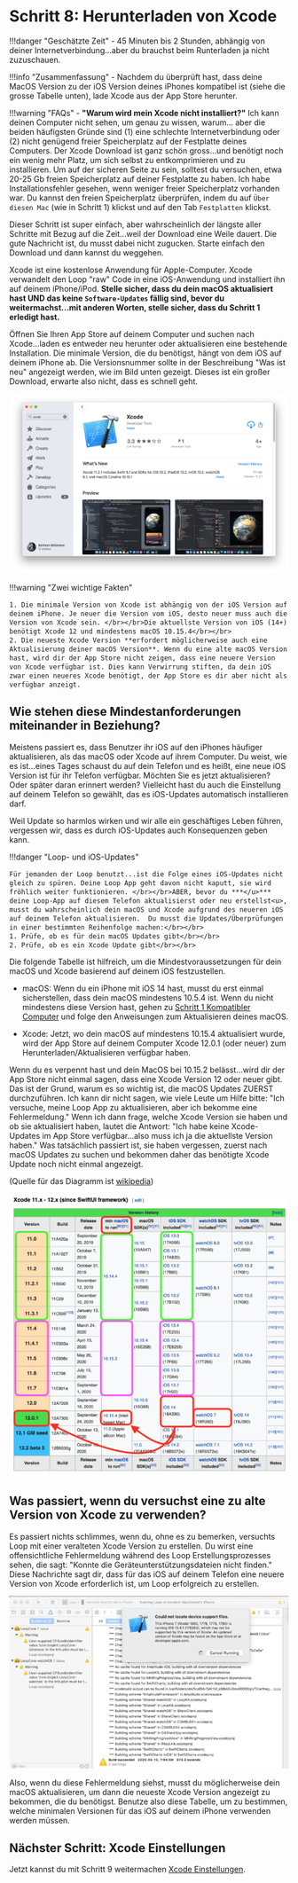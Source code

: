 # Schritt 8: Herunterladen von Xcode

!!!danger "Geschätzte Zeit"
    - 45 Minuten bis 2 Stunden, abhängig von deiner Internetverbindung...aber du brauchst beim Runterladen ja nicht zuzuschauen.

!!!info "Zusammenfassung"
    - Nachdem du überprüft hast, dass deine MacOS Version zu der iOS Version deines iPhones kompatibel ist (siehe die grosse Tabelle unten), lade Xcode aus der App Store herunter.

!!!warning "FAQs"
    - **"Warum wird mein Xcode nicht installiert?"** Ich kann deinen Computer nicht sehen, um genau zu wissen, warum... aber die beiden häufigsten Gründe sind (1) eine schlechte Internetverbindung oder (2) nicht genügend freier Speicherplatz auf der Festplatte deines Computers. Der Xcode Download ist ganz schön gross...und benötigt noch ein wenig mehr Platz, um sich selbst zu entkomprimieren und zu installieren. Um auf der sicheren Seite zu sein, solltest du versuchen, etwa 20-25 Gb freien Speicherplatz auf deiner Festplatte zu haben. Ich habe Installationsfehler gesehen, wenn weniger freier Speicherplatz vorhanden war. Du kannst den freien Speicherplatz überprüfen, indem du auf `Über diesen Mac` (wie in Schritt 1) klickst und auf den Tab `Festplatten` klickst.

Dieser Schritt ist super einfach, aber wahrscheinlich der längste aller Schritte mit Bezug auf die Zeit...weil der Download eine Weile dauert. Die gute Nachricht ist, du musst dabei nicht zugucken. Starte einfach den Download und dann kannst du weggehen.

Xcode ist eine kostenlose Anwendung für Apple-Computer. Xcode verwandelt den Loop "raw" Code in eine iOS-Anwendung und installiert ihn auf deinem iPhone/iPod. **Stelle sicher, dass du dein macOS aktualisiert hast UND das keine `Software-Updates` fällig sind, bevor du weitermachst...mit anderen Worten, stelle sicher, dass du Schritt 1 erledigt hast.**

Öffnen Sie Ihren App Store auf deinem Computer und suchen nach Xcode...laden es entweder neu herunter oder aktualisieren eine bestehende Installation. Die minimale Version, die du benötigst, hängt von dem iOS auf deinem iPhone ab. Die Versionsnummer sollte in der Beschreibung "Was ist neu" angezeigt werden, wie im Bild unten gezeigt. Dieses ist ein großer Download, erwarte also nicht, dass es schnell geht.

![../img/xcode.png](img/xcode.png)

!!!warning "Zwei wichtige Fakten"

    1. Die minimale Version von Xcode ist abhängig von der iOS Version auf deinem iPhone. Je neuer die Version vom iOS, desto neuer muss auch die Version von Xcode sein. </br></br>Die aktuellste Version von iOS (14+) benötigt Xcode 12 und mindestens macOS 10.15.4</br></br>
    2. Die neueste Xcode Version **erfordert möglicherweise auch eine Aktualisierung deiner macOS Version**. Wenn du eine alte macOS Version hast, wird dir der App Store nicht zeigen, dass eine neuere Version von Xcode verfügbar ist. Dies kann Verwirrung stiften, da dein iOS zwar einen neueres Xcode benötigt, der App Store es dir aber nicht als verfügbar anzeigt.

## Wie stehen diese Mindestanforderungen miteinander in Beziehung?

Meistens passiert es, dass Benutzer ihr iOS auf den iPhones häufiger aktualisieren, als das macOS oder Xcode auf ihrem Computer.  Du weist, wie es ist...eines Tages schaust du auf dein Telefon und es heißt, eine neue iOS Version ist für ihr Telefon verfügbar. Möchten Sie es jetzt aktualisieren? Oder später daran erinnert werden? Vielleicht hast du auch die Einstellung auf deinem Telefon so gewählt, das es iOS-Updates automatisch installieren darf.

Weil Update so harmlos wirken und wir alle ein geschäftiges Leben führen, vergessen wir, dass es durch iOS-Updates auch Konsequenzen geben kann.

!!!danger "Loop- und iOS-Updates"

    Für jemanden der Loop benutzt...ist die Folge eines iOS-Updates nicht gleich zu spüren. Deine Loop App geht davon nicht kaputt, sie wird fröhlich weiter funktionieren. </br></br>ABER, bevor du ***</u>*** deine Loop-App auf diesem Telefon aktualisierst oder neu erstellst<u>, musst du wahrscheinlich dein macOS und Xcode aufgrund des neueren iOS auf deinem Telefon aktualisieren.  Du musst die Updates/Überprüfungen in einer bestimmten Reihenfolge machen:</br></br>
    1. Prüfe, ob es für dein macOS Updates gibt</br></br>
    2. Prüfe, ob es ein Xcode Update gibt</br></br>

Die folgende Tabelle ist hilfreich, um die Mindestvoraussetzungen für dein macOS und Xcode basierend auf deinem iOS festzustellen.

* macOS: Wenn du ein iPhone mit iOS 14 hast, musst du erst einmal sicherstellen, dass dein macOS mindestens 10.5.4 ist. Wenn du nicht mindestens diese Version hast, gehen zu [Schritt 1 Kompatibler Computer](step1.md#check-your-macos) und folge den Anweisungen zum Aktualisieren deines macOS.

* Xcode: Jetzt, wo dein macOS auf mindestens 10.15.4 aktualisiert wurde, wird der App Store auf deinem Computer Xcode 12.0.1 (oder neuer) zum Herunterladen/Aktualisieren verfügbar haben.

Wenn du es verpennt hast und dein MacOS bei 10.15.2 belässt...wird dir der App Store nicht einmal sagen, dass eine Xcode Version 12 oder neuer gibt. Das ist der Grund, warum es so wichtig ist, die macOS Updates ZUERST durchzuführen. Ich kann dir nicht sagen, wie viele Leute um Hilfe bitte: "Ich versuche, meine Loop App zu aktualisieren, aber ich bekomme eine Fehlermeldung." Wenn ich dann frage, welche Xcode Version sie haben und ob sie aktualisiert haben, lautet die Antwort: "Ich habe keine Xcode-Updates im App Store verfügbar...also muss ich ja die aktuellste Version haben." Was tatsächlich passiert ist, sie haben vergessen, zuerst nach macOS Updates zu suchen und bekommen daher das benötigte Xcode Update noch nicht einmal angezeigt.

(Quelle für das Diagramm ist [wikipedia](https://en.wikipedia.org/wiki/Xcode))

![img/minimum-related.png](img/minimum-related.png)

## Was passiert, wenn du versuchst eine zu alte Version von Xcode zu verwenden?

Es passiert nichts schlimmes, wenn du, ohne es zu bemerken, versuchts Loop mit einer veralteten Xcode Version zu erstellen. Du wirst eine offensichtliche Fehlermeldung während des Loop Erstellungsprozesses sehen, die sagt: "Konnte die Geräteunterstützungsdateien nicht finden." Diese Nachrichte sagt dir, dass für das iOS auf deinem Telefon eine neuere Version von Xcode erforderlich ist, um Loop erfolgreich zu erstellen.

![../img/device-support-files.jpg](img/device-support-files.jpg)

Also, wenn du diese Fehlermeldung siehst, musst du möglicherweise dein macOS aktualisieren, um dann die neueste Xcode Version angezeigt zu bekommen, die du benötigst. Benutze also diese Tabelle, um zu bestimmen, welche minimalen Versionen für das iOS auf deinem iPhone verwenden werden müssen.

## Nächster Schritt: Xcode Einstellungen

Jetzt kannst du mit Schritt 9 weitermachen [Xcode Einstellungen](step9.md).
